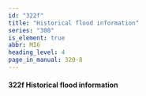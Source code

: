 ```yaml
---
id: "322f"
title: "Historical flood information"
series: "300"
is_element: true
abbr: MI6
heading_level: 4
page_in_manual: 320-8
---
```


#### 322f Historical flood information